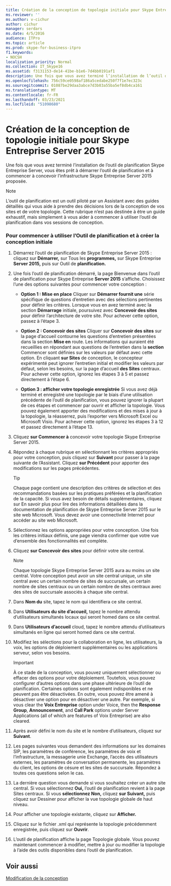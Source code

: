 ```yaml
---
title: Création de la conception de topologie initiale pour Skype Entreprise Server 2015
ms.reviewer: ''
ms.author: v-cichur
author: cichur
manager: serdars
ms.date: 4/5/2016
audience: ITPro
ms.topic: article
ms.prod: skype-for-business-itpro
f1.keywords:
- NOCSH
localization_priority: Normal
ms.collection: IT_Skype16
ms.assetid: f3131153-de14-41be-b1e6-7d4bb0191af1
description: Une fois que vous avez terminé l’installation de l’outil de planification Skype Entreprise Server, vous êtes prêt à démarrer l’outil de planification et à commencer à concevoir l’infrastructure Skype Entreprise Server 2015 proposée.
ms.openlocfilehash: 756c59ce0598af186a5cedabe250f7f1e7ec323c
ms.sourcegitcommit: 01087be29daa3abce7d3b03a55ba5ef8db4ca161
ms.translationtype: MT
ms.contentlocale: fr-FR
ms.lasthandoff: 03/23/2021
ms.locfileid: "51098680"
---
```

# <a name="create-the-initial-topology-design-for-skype-for-business-server-2015"></a>Création de la conception de topologie initiale pour Skype Entreprise Server 2015

Une fois que vous avez terminé l’installation de l’outil de planification Skype Entreprise Server, vous êtes prêt à démarrer l’outil de planification et à commencer à concevoir l’infrastructure Skype Entreprise Server 2015 proposée.

> [!NOTE]
>  L’outil de planification est un outil piloté par un Assistant avec des guides détaillés qui vous aide à prendre des décisions lors de la conception de vos sites et de votre topologie. Cette rubrique n’est pas destinée à être un guide exhaustif, mais simplement à vous aider à commencer à utiliser l’outil de planification dans vos sessions de conception.

### <a name="to-get-started-using-the-planning-tool-and-create-the-initial-design"></a>Pour commencer à utiliser l’Outil de planification et à créer la conception initiale

1. Démarrez l’outil de planification de Skype Entreprise Server 2015 : cliquez sur **Démarrer,** sur Tous les **programmes,** sur Skype Entreprise **Server 2015,** puis sur Outil de **planification.**

2. Une fois l’outil de planification démarré, la page Bienvenue dans l’outil de planification pour Skype Entreprise **Server 2015** s’affiche. Choisissez l’une des options suivantes pour commencer votre conception :

   - **Option 1 : Mise en place** Cliquer sur **Démarrer fournit une** série spécifique de questions d’entretien avec des sélections pertinentes pour définir les critères. Lorsque vous en avez terminé avec la section **Démarrage** initiale, poursuivez avec **Concevoir des sites** pour définir l’architecture de votre site. Pour achever cette option, passez à l’étape 3.

   - **Option 2 : Concevoir des sites** Cliquer sur **Concevoir des sites** sur la page d’accueil contourne les questions d’entretien présentées dans la section **Mise en** route. Les informations qui auraient été recueillies en répondant aux questions de l’entretien dans la **section** Commencer sont définies sur les valeurs par défaut avec cette option. En cliquant **sur Sites** de conception, le concepteur expérimenté peut ignorer l’entretien initial et modifier les valeurs par défaut, selon les besoins, sur la page d’accueil **des Sites** centraux. Pour achever cette option, ignorez les étapes 3 à 5 et passez directement à l’étape 6.

   - **Option 3 : afficher votre topologie enregistrée** Si vous avez déjà terminé et enregistré une topologie par le biais d’une utilisation précédente de l’outil de planification, vous pouvez ignorer la plupart de ces étapes et commencer par ouvrir et afficher la topologie. Vous pouvez également apporter des modifications et des mises à jour à la topologie, la réasserrez, puis l’exporter vers Microsoft Excel ou Microsoft Visio. Pour achever cette option, ignorez les étapes 3 à 12 et passez directement à l’étape 13.

3. Cliquez **sur Commencer à** concevoir votre topologie Skype Entreprise Server 2015.

4. Répondez à chaque rubrique en sélectionnant les critères appropriés pour votre conception, puis cliquez sur **Suivant** pour passer à la page suivante de l’Assistant. Cliquez **sur Précédent** pour apporter des modifications sur les pages précédentes.

    > [!TIP]
    > Chaque page contient une description des critères de sélection et des recommandations basées sur les pratiques préférées et la planification de la capacité. Si vous avez besoin  de détails supplémentaires, cliquez sur En savoir plus pour lire des informations détaillées dans la documentation de planification de Skype Entreprise Server 2015 sur le site web Microsoft. Vous devez avoir une connectivité Internet pour accéder au site web Microsoft.

5. Sélectionnez les options appropriées pour votre conception. Une fois les critères initiaux définis, une page viendra confirmer que votre vue d’ensemble des fonctionnalités est complète.

6. Cliquez **sur Concevoir des sites** pour définir votre site central.

    > [!NOTE]
    > Chaque topologie Skype Entreprise Server 2015 aura au moins un site central. Votre conception peut avoir un site central unique, un site central avec un certain nombre de sites de succursale, un certain nombre de sites centraux ou un certain nombre de sites centraux avec des sites de succursale associés à chaque site central.

7. Dans **Nom du** site, tapez le nom qui identifiera ce site central.

8. Dans **Utilisateurs du site d’accueil,** tapez le nombre attendu d’utilisateurs simultanés locaux qui seront homed dans ce site central.

9. Dans **Utilisateurs d’accueil** cloud, tapez le nombre attendu d’utilisateurs simultanés en ligne qui seront homed dans ce site central.

10. Modifiez les sélections pour la collaboration en ligne, les utilisateurs, la voix, les options de déploiement supplémentaires ou les applications serveur, selon vos besoins.

    > [!IMPORTANT]
    > À ce stade de la conception, vous pouvez uniquement sélectionner ou effacer des options pour votre déploiement. Toutefois, vous pouvez configurer d’autres options dans une phase ultérieure de l’outil de planification. Certaines options sont également indisponibles et ne peuvent pas être désactivées. En outre, vous pouvez être amené à désactiver une option pour en désactiver une autre. Par exemple, si vous clear the **Voix Entreprise** option under Voice, then the **Response Group**, **Announcement**, and **Call Park** options under Server Applications (all of which are features of Voix Entreprise) are also cleared.

11. Après avoir défini le nom du site et le nombre d’utilisateurs, cliquez sur **Suivant**.

12. Les pages suivantes vous demandent des informations sur les domaines SIP, les paramètres de conférence, les paramètres de voix et l’infrastructure, la messagerie unie Exchange, l’accès des utilisateurs externes, les paramètres de conversation permanente, les paramètres du client, les options de césure et les sites de succursale. Répondez à toutes ces questions selon le cas.

13. La dernière question vous demande si vous souhaitez créer un autre site central. Si vous sélectionnez **Oui,** l’outil de planification revient à la page Sites centraux. Si vous **sélectionnez Non,** cliquez  **sur Suivant,** puis cliquez sur Dessiner pour afficher la vue topologie globale de haut niveau.

14. Pour afficher une topologie existante, cliquez sur **Afficher.**

15. Cliquez sur le fichier .xml qui représente la topologie précédemment enregistrée, puis cliquez sur **Ouvrir**.

16. L’outil de planification affiche la page Topologie globale. Vous pouvez maintenant commencer à modifier, mettre à jour ou modifier la topologie à l’aide des outils disponibles dans l’outil de planification.

## <a name="see-also"></a>Voir aussi

[Modification de la conception](/previous-versions/office/lync-server-2013/lync-server-2013-editing-the-design)